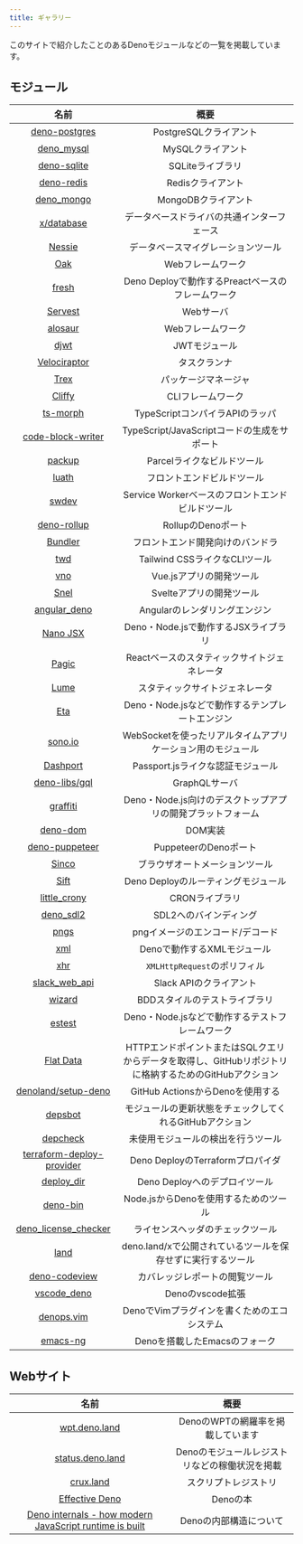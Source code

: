 ```yaml
---
title: ギャラリー
---
```


このサイトで紹介したことのあるDenoモジュールなどの一覧を掲載しています。

## モジュール

|名前|概要|
|:---:|:---:|
|[deno-postgres](https://github.com/denodrivers/postgres)|PostgreSQLクライアント|
|[deno_mysql](https://github.com/denodrivers/mysql)|MySQLクライアント|
|[deno-sqlite](https://github.com/dyedgreen/deno-sqlite)|SQLiteライブラリ|
|[deno-redis](https://github.com/denodrivers/redis)|Redisクライアント|
|[deno_mongo](https://github.com/denodrivers/deno_mongo)|MongoDBクライアント|
|[x/database](https://github.com/jeremyBanks/database)|データベースドライバの共通インターフェース|
|[Nessie](https://github.com/halvardssm/deno-nessie)|データベースマイグレーションツール|
|[Oak](https://github.com/oakserver/oak)|Webフレームワーク|
|[fresh](https://github.com/lucacasonato/fresh)|Deno Deployで動作するPreactベースのフレームワーク|
|[Servest](https://github.com/keroxp/servest)|Webサーバ|
|[alosaur](https://github.com/alosaur/alosaur)|Webフレームワーク|
|[djwt](https://github.com/timonson/djwt)|JWTモジュール|
|[Velociraptor](https://github.com/jurassiscripts/velociraptor)|タスクランナ|
|[Trex](https://github.com/crewdevio/Trex)|パッケージマネージャ|
|[Cliffy](https://github.com/c4spar/deno-cliffy)|CLIフレームワーク|
|[ts-morph](https://github.com/dsherret/ts-morph)|TypeScriptコンパイラAPIのラッパ|
|[code-block-writer](https://github.com/dsherret/code-block-writer)|TypeScript/JavaScriptコードの生成をサポート|
|[packup](https://github.com/kt3k/packup)|Parcelライクなビルドツール|
|[luath](https://github.com/cmorten/luath)|フロントエンドビルドツール|
|[swdev](https://github.com/mizchi/swdev)|Service Workerベースのフロントエンドビルドツール|
|[deno-rollup](https://github.com/cmorten/deno-rollup)|RollupのDenoポート|
|[Bundler](https://github.com/timreichen/Bundler)|フロントエンド開発向けのバンドラ|
|[twd](https://github.com/kt3k/twd)|Tailwind CSSライクなCLIツール|
|[vno](https://github.com/open-source-labs/vno)|Vue.jsアプリの開発ツール|
|[Snel](https://github.com/crewdevio/Snel)|Svelteアプリの開発ツール|
|[angular_deno](https://github.com/alosaur/angular_deno)|Angularのレンダリングエンジン|
|[Nano JSX](https://github.com/nanojsx/nano)|Deno・Node.jsで動作するJSXライブラリ|
|[Pagic](https://github.com/xcatliu/pagic)|Reactベースのスタティックサイトジェネレータ|
|[Lume](https://github.com/lumeland/lume)|スタティックサイトジェネレータ|
|[Eta](https://github.com/eta-dev/eta)|Deno・Node.jsなどで動作するテンプレートエンジン|
|[sono.io](https://github.com/oslabs-beta/sono.io)|WebSocketを使ったリアルタイムアプリケーション用のモジュール|
|[Dashport](https://github.com/oslabs-beta/dashport)|Passport.jsライクな認証モジュール|
|[deno-libs/gql](https://github.com/deno-libs/gql)|GraphQLサーバ|
|[graffiti](https://github.com/cztomsik/graffiti)|Deno・Node.js向けのデスクトップアプリの開発プラットフォーム|
|[deno-dom](https://github.com/b-fuze/deno-dom)|DOM実装|
|[deno-puppeteer](https://github.com/lucacasonato/deno-puppeteer)|PuppeteerのDenoポート|
|[Sinco](https://github.com/drashland/sinco)|ブラウザオートメーションツール|
|[Sift](https://github.com/satyarohith/sift)|Deno Deployのルーティングモジュール|
|[little_crony](https://github.com/mandarineorg/little-crony)|CRONライブラリ|
|[deno_sdl2](https://github.com/littledivy/deno_sdl2)|SDL2へのバインディング|
|[pngs](https://github.com/denosaurs/pngs)|pngイメージのエンコード/デコード|
|[xml](https://github.com/lowlighter/xml)|Denoで動作するXMLモジュール|
|[xhr](https://github.com/kitsonk/xhr)|`XMLHttpRequest`のポリフィル|
|[slack_web_api](https://deno.land/x/slack_web_api)|Slack APIのクライアント|
|[wizard](https://github.com/deno-libs/wizard)|BDDスタイルのテストライブラリ|
|[estest](https://github.com/mikeal/estest)|Deno・Node.jsなどで動作するテストフレームワーク|
|[Flat Data](https://github.com/githubocto/flat)|HTTPエンドポイントまたはSQLクエリからデータを取得し、GitHubリポジトリに格納するためのGitHubアクション|
|[denoland/setup-deno](https://github.com/denoland/setup-deno)|GitHub ActionsからDenoを使用する|
|[depsbot](https://github.com/denosaurs/depsbot)|モジュールの更新状態をチェックしてくれるGitHubアクション|
|[depcheck](https://github.com/ebebbington/depcheck)|未使用モジュールの検出を行うツール|
|[terraform-deploy-provider](https://github.com/wperron/terraform-deploy-provider)|Deno DeployのTerraformプロパイダ|
|[deploy_dir](https://github.com/kt3k/deploy_dir)|Deno Deployへのデプロイツール|
|[deno-bin](https://github.com/kt3k/deno-bin)|Node.jsからDenoを使用するためのツール|
|[deno_license_checker](https://github.com/kt3k/deno_license_checker)|ライセンスヘッダのチェックツール|
|[land](https://github.com/postui/land)|deno.land/xで公開されているツールを保存せずに実行するツール|
|[deno-codeview](https://github.com/c4spar/deno-codeview)|カバレッジレポートの閲覧ツール|
|[vscode_deno](https://github.com/denoland/vscode_deno)|Denoのvscode拡張|
|[denops.vim](https://github.com/vim-denops/denops.vim)|DenoでVimプラグインを書くためのエコシステム|
|[emacs-ng](https://github.com/emacs-ng/emacs-ng)|Denoを搭載したEmacsのフォーク|

## Webサイト

|名前|概要|
|:---:|:---:|
|[wpt.deno.land](https://wpt.deno.land/)|DenoのWPTの網羅率を掲載しています|
|[status.deno.land](https://status.deno.land/)|Denoのモジュールレジストリなどの稼働状況を掲載|
|[crux.land](https://crux.land/)|スクリプトレジストリ|
|[Effective Deno](https://zenn.dev/uki00a/books/effective-deno)|Denoの本|
|[Deno internals - how modern JavaScript runtime is built](https://www.youtube.com/watch?v=LoknuwupOIE)|Denoの内部構造について|
